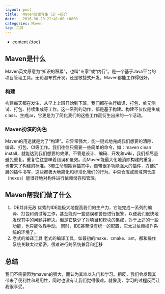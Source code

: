 ```yaml
---
layout: post
title:  Maven前世今生（1）—简介
date:   2016-06-20 22:41:00 +0800
categories: Maven
tag: 工具
---
```


* content
{:toc}

## Maven是什么

Maven英文原意为“知识的积累”，也叫“专家”或“内行”。是一个基于Java平台的项目管理工具。无论瀑布式开发，还是敏捷式开发，Maven都能工作得很好。

### 构建

构建每天都在发生，从早上上班开始到下班，我们都在执行编译、打包、单元测试、打包、持续集成等工作。这一系列的动作，都是基于构建。构建不仅仅是生成class、生成jar，它更是为了简化我们的这些工作而衍生出来的一个活动。

### Maven扮演的角色

Maven的用途就是为了“构建”。它异常强大，能一键式地完成我们想要的清除、编译、打包、CI等工作。我们往往只需要一些简单的命令，如：maven clean install，就能达到我们想要的效果。不管是设计、编码、开发和wiki，我们都尽量避免重复。重复往往意味着错误和低效。而Maven能最大化地消除构建的重复，也带来了构建的标准。3套生命周期穿插其中，自带很多功能强大的插件，方便扩展的插件书写，这些都极大地简化和标准化我们的行为。中央仓库或局域网仓库（nexus）能很好地对构件进行依赖储存和管理。

## Maven帮我们做了什么

1. IDE并非无敌
优秀的IDE能极大地提高我们的生产力，它能完成一系列的编译、打包和调试等工作，甚至能对一些错误和警告进行报警，以便我们很快地发现其中的问题并解决。但是它缺少了对项目和模块的集成，对于上述的一些功能，也只能依靠手动。
同时，IDE甚至没有统一的配置，它太过依赖操作系统的环境了。
1. 老式的编译工具
老式的编译工具，如最初的make、cmake、ant，都和操作系统关联太过紧密，很难进行跨系统兼容和迁移

## 总结

我们不需要因为maven的强大，而认为其难以入门和学习。相反，我们会发现其带来了便利性和易用性，同时也没有让我们觉得很难。就像我，学习的过程反而让我很享受。